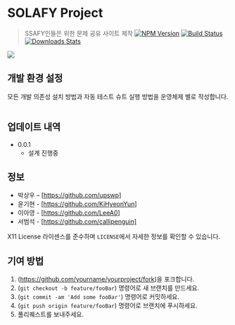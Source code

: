 # SOLAFY Project
> SSAFY인들은 위한 문제 공유 사이트 제작
[![NPM Version][npm-image]][npm-url]
[![Build Status][travis-image]][travis-url]
[![Downloads Stats][npm-downloads]][npm-url]


![](../header.png)


## 개발 환경 설정

모든 개발 의존성 설치 방법과 자동 테스트 슈트 실행 방법을 운영체제 별로 작성합니다.

```sh

```

## 업데이트 내역


* 0.0.1
    * 설계 진행중

## 정보

* 박상우 – [https://github.com/upswp]
* 윤기현 - [https://github.com/KiHyeonYun]
* 이아영 - [https://github.com/LeeA0]
* 서범석 - [https://github.com/callipenguin]


X11 License 라이센스를 준수하며 ``LICENSE``에서 자세한 정보를 확인할 수 있습니다.

## 기여 방법

1. (<https://github.com/yourname/yourproject/fork>)을 포크합니다.
2. (`git checkout -b feature/fooBar`) 명령어로 새 브랜치를 만드세요.
3. (`git commit -am 'Add some fooBar'`) 명령어로 커밋하세요.
4. (`git push origin feature/fooBar`) 명령어로 브랜치에 푸시하세요. 
5. 풀리퀘스트를 보내주세요.

<!-- Markdown link & img dfn's -->
[npm-image]: https://img.shields.io/npm/v/datadog-metrics.svg?style=flat-square
[npm-url]: https://npmjs.org/package/datadog-metrics
[npm-downloads]: https://img.shields.io/npm/dm/datadog-metrics.svg?style=flat-square
[travis-image]: https://img.shields.io/travis/dbader/node-datadog-metrics/master.svg?style=flat-square
[travis-url]: https://travis-ci.org/dbader/node-datadog-metrics
[wiki]: https://github.com/yourname/yourproject/wiki
